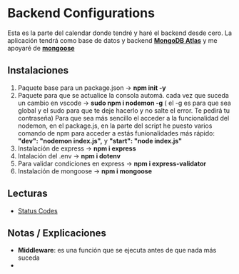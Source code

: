 # Backend Configurations

Esta es la parte del calendar donde tendré y haré el backend desde cero. La aplicación tendrá como base de datos y backend **[MongoDB Atlas](https://www.mongodb.com/cloud/atlas/efficiency?utm_source=google&utm_campaign=gs_americas_canada_search_brand_atlas_desktop&utm_term=mongo%20atlas&utm_medium=cpc_paid_search&utm_ad=e&gclid=Cj0KCQjwiYL3BRDVARIsAF9E4GfQWQYG_pbTlJA5eixJKM75IaFYqk4nUBlKe0iXkKn4kXc1HZmKSikaAtKzEALw_wcB)** y me apoyaré de **[mongoose](https://mongoosejs.com)**

## Instalaciones

1. Paquete base para un package.json -> **npm init -y**
2. Paquete para que se actualice la consola automá. cada vez que suceda un cambio en vscode -> **sudo npm i nodemon -g** ( el -g es para que sea global y el sudo para que te deje hacerlo y no salte el error. Te pedirá tu contraseña)
  Para que sea más sencillo el acceder a la funcionalidad del nodemon, en el package.js, en la parte del script he puesto varios comando de npm para  acceder a estás funionalidades más rápido: **"dev": "nodemon index.js",** y **"start": "node index.js"**
3. Instalación de express -> **npm i express**
4. Intalación del .env -> **npm i dotenv**
5. Para validar condiciones en express -> **npm i express-validator**
6. Instalación de mongoose -> **npm i mongoose**

## Lecturas

- [Status Codes](https://www.restapitutorial.com/httpstatuscodes.html)

## Notas / Explicaciones 

- **Middleware**: es una función que se ejecuta antes de que nada más suceda
- 